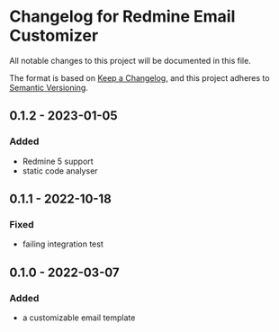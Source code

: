 # Changelog for Redmine Email Customizer

All notable changes to this project will be documented in this file.

The format is based on [Keep a Changelog](https://keepachangelog.com/en/1.0.0/),
and this project adheres to [Semantic Versioning](https://semver.org/spec/v2.0.0.html).

## 0.1.2 - 2023-01-05

### Added

* Redmine 5 support
* static code analyser

## 0.1.1 - 2022-10-18

### Fixed

* failing integration test

## 0.1.0 - 2022-03-07

### Added

* a customizable email template
